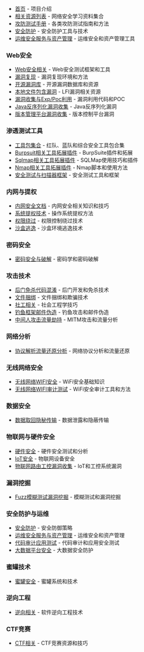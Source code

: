 * [首页](/) - 项目介绍
* [相关资源列表](相关资源列表.md) - 网络安全学习资料集合
* [攻防测试手册](攻防测试手册.md) - 各类攻防测试指南和方法
* [安全防护](安全防护.md) - 安全防护工具与技术
* [运维安全服务与资产管理](运维安全服务与资产管理.md) - 运维安全和资产管理工具

### Web安全
* [Web安全相关](Web安全相关.md) - Web安全测试框架和工具
* [漏洞复现](漏洞复现.md) - 漏洞复现环境和方法
* [开源漏洞库](开源漏洞库.md) - 开源漏洞数据库和资源
* [本地文件包含漏洞](本地文件包含漏洞.md) - LFI漏洞相关资源
* [漏洞收集与Exp/Poc利用](漏洞收集与Exp_Poc利用.md) - 漏洞利用代码和POC
* [Java反序列化漏洞收集](Java反序列化漏洞收集.md) - Java反序列化漏洞
* [版本管理平台漏洞收集](版本管理平台漏洞收集.md) - 版本控制平台漏洞

### 渗透测试工具
* [工具包集合](工具包集合.md) - 红队、蓝队和综合安全工具包合集
* [Burpsuit相关工具拓展插件](Burpsuit相关工具拓展插件.md) - BurpSuite插件和拓展
* [Sqlmap相关工具拓展插件](Sqlmap相关工具拓展插件.md) - SQLMap使用技巧和插件
* [Nmap相关工具拓展插件](Nmap相关工具拓展插件.md) - Nmap脚本和使用方法
* [安全测试与扫描器框架](安全测试与扫描器框架.md) - 安全测试工具和框架

### 内网与提权
* [内网安全文档](内网安全文档.md) - 内网安全相关知识和技巧
* [系统提权技术](系统提权技术.md) - 操作系统提权方法
* [权限绕过](权限绕过.md) - 权限控制绕过技术
* [沙盒逃逸](沙盒逃逸.md) - 沙盒环境逃逸技术

### 密码安全
* [密码安全与破解](密码安全与破解.md) - 密码学和密码破解

### 攻击技术
* [后门免杀代码混淆](后门免杀代码混淆.md) - 后门开发和免杀技术
* [文件捆绑](文件捆绑.md) - 文件捆绑和欺骗技术
* [社工相关](社工相关.md) - 社会工程学技巧
* [钓鱼框架邮件伪造](钓鱼框架邮件伪造.md) - 钓鱼攻击和邮件伪造
* [中间人攻击流量劫持](中间人攻击流量劫持.md) - MITM攻击和流量分析

### 网络分析
* [协议解析流量还原分析](协议解析流量还原分析.md) - 网络协议分析和流量还原

### 无线网络安全
* [无线网络WIFI安全](无线网络WIFI安全.md) - WiFi安全基础知识
* [无线网络WIFI审计测试](无线网络WIFI审计测试.md) - WiFi安全审计工具和方法

### 数据安全
* [数据取回隐秘传输](数据取回隐秘传输.md) - 数据泄露和隐蔽传输

### 物联网与硬件安全
* [硬件安全](硬件安全.md) - 硬件安全测试和分析
* [IoT安全](IoT安全.md) - 物联网设备安全
* [物联网路由工控漏洞收集](物联网路由工控漏洞收集.md) - IoT和工控系统漏洞

### 漏洞挖掘
* [Fuzz模糊测试漏洞挖掘](Fuzz模糊测试漏洞挖掘.md) - 模糊测试和漏洞挖掘

### 安全防护与运维
* [安全防护](安全防护.md) - 安全防御策略
* [运维安全服务与资产管理](运维安全服务与资产管理.md) - 运维安全和资产管理
* [代码审计应用测试](代码审计应用测试.md) - 代码审计和应用安全测试
* [大数据平台安全](大数据平台安全.md) - 大数据安全防护

### 蜜罐技术
* [蜜罐安全](蜜罐安全.md) - 蜜罐系统和技术

### 逆向工程
* [逆向相关](逆向相关.md) - 软件逆向工程技术

### CTF竞赛
* [CTF相关](CTF相关.md) - CTF竞赛资源和技巧